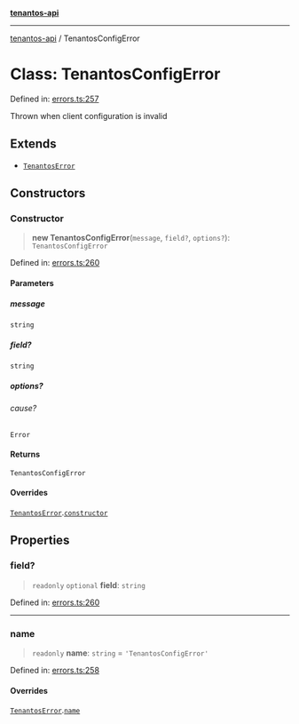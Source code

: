 [**tenantos-api**](../README.md)

***

[tenantos-api](../globals.md) / TenantosConfigError

# Class: TenantosConfigError

Defined in: [errors.ts:257](https://github.com/shadmanZero/tenantos-api/blob/50bbdae310005a0ca12345f143ddaf8ea2b8ce90/src/errors.ts#L257)

Thrown when client configuration is invalid

## Extends

- [`TenantosError`](TenantosError.md)

## Constructors

### Constructor

> **new TenantosConfigError**(`message`, `field?`, `options?`): `TenantosConfigError`

Defined in: [errors.ts:260](https://github.com/shadmanZero/tenantos-api/blob/50bbdae310005a0ca12345f143ddaf8ea2b8ce90/src/errors.ts#L260)

#### Parameters

##### message

`string`

##### field?

`string`

##### options?

###### cause?

`Error`

#### Returns

`TenantosConfigError`

#### Overrides

[`TenantosError`](TenantosError.md).[`constructor`](TenantosError.md#constructor)

## Properties

### field?

> `readonly` `optional` **field**: `string`

Defined in: [errors.ts:260](https://github.com/shadmanZero/tenantos-api/blob/50bbdae310005a0ca12345f143ddaf8ea2b8ce90/src/errors.ts#L260)

***

### name

> `readonly` **name**: `string` = `'TenantosConfigError'`

Defined in: [errors.ts:258](https://github.com/shadmanZero/tenantos-api/blob/50bbdae310005a0ca12345f143ddaf8ea2b8ce90/src/errors.ts#L258)

#### Overrides

[`TenantosError`](TenantosError.md).[`name`](TenantosError.md#name)
